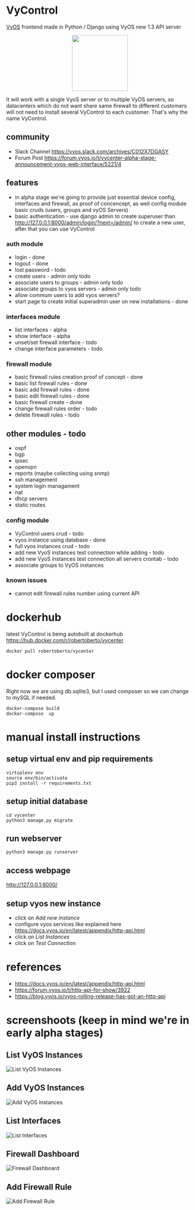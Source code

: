 # VyControl
[VyOS](https://www.vyos.io/) frontend made in Python / Django using VyOS new 1.3 API server

<p align="center">
<img align="center" width="150" height="150" src="https://storage.googleapis.com/vycontrol/logos/logo_transparent.png">
</p>




It will work with a single VyoS server or to multiple VyOS servers, so datacenters which do not want share same firewall to different customers will not need to install several VyControl to each customer. That's why the name VyControl.

## community
* Slack Channel https://vyos.slack.com/archives/C012X7DGASY
* Forum Post https://forum.vyos.io/t/vycenter-alpha-stage-announcement-vyos-web-interface/5221/4

## features
* in alpha stage we're going to provide just essential device config, interfaces and firewall, as proof of concencept, as well config module basic cruds (users, groups and vyOS Servers)
* basic authentication - use django admin to create superuser than http://127.0.0.1:8000/admin/login/?next=/admin/ to create a new user, after that you can use VyControl

### auth module
* login - done
* logout - done
* lost password - todo
* create users - admin only todo
* associate users to groups - admin only todo
* associate groups to vyos servers - admin only todo
* allow commum users to add vyos servers?
* start page to create initial superadmin user on new installations - done

### interfaces module
* list interfaces - alpha
* show interface - alpha
* unset/set firewall interface - todo
* change interface parameters - todo

### firewall module
* basic firewall rules creation proof of concept - done
* basic list firewall rules - done
* basic add firewall rules - done
* basic edit firewall rules - done
* basic firewall create - done
* change firewall rules order - todo
* delete firewall rules - todo

## other modules - todo
* ospf
* bgp
* ipsec
* openvpn
* reports (maybe collecting using snmp)
* ssh management 
* system login managament
* nat
* dhcp servers
* static routes

### config module
* VyControl users crud - todo
* vyos instance using database - done
* full vyos instances crud - todo
* add new VyoS instances test connection while adding - todo
* add new VyoS instances test connection all servers crontab - todo
* associate groups to VyOS instances

### known issues
* cannot edit firewall rules number using current API


# dockerhub
latest VyControl is being autobuilt at dockerhub https://hub.docker.com/r/robertoberto/vycenter
```
docker pull robertoberto/vycenter
```

# docker composer

Right now we are using db.sqlite3, but I used composer so we can change to mySQL if needed.

```
docker-compose build
docker-compose  up
```

# manual install instructions

## setup virtual env and pip requirements
```
virtualenv env
source env/bin/activate
pip3 install -r requirements.txt
```

## setup initial database
```
cd vycenter
python3 manage.py migrate
```

## run webserver
```
python3 manage.py runserver
```

## access webpage
http://127.0.0.1:8000/


## setup vyos new instance
* click on *Add new instance*
* configure vyos services like explained here https://docs.vyos.io/en/latest/appendix/http-api.html
* click on *List Instances*
* click on *Test Connection*

# references
* https://docs.vyos.io/en/latest/appendix/http-api.html
* https://forum.vyos.io/t/http-api-for-show/3922
* https://blog.vyos.io/vyos-rolling-release-has-got-an-http-api 

# screenshoots (keep in mind we're in early alpha stages)

## List VyOS Instances
![List VyOS Instances](https://storage.googleapis.com/imgvycenter/screenshoot-alfa1/list-instances.png)

## Add VyOS Instances
![Add VyOS Instances](https://storage.googleapis.com/imgvycenter/screenshoot-alfa1/add-instance.png)

## List Interfaces
![List Interfaces](https://storage.googleapis.com/vycontrol/screenshoots/vycontrol-interfaces.png)

## Firewall Dashboard
![Firewall Dashboard](https://storage.googleapis.com/imgvycenter/screenshoot-alfa1/firewall-dash.png)

## Add Firewall Rule
![Add Firewall Rule](https://storage.googleapis.com/imgvycenter/screenshoot-alfa1/firewall-rule.png)



